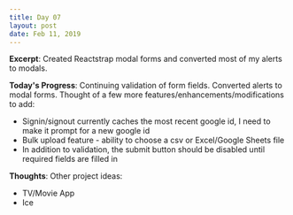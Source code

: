 ```yaml
---
title: Day 07
layout: post
date: Feb 11, 2019
---
```


**Excerpt**: Created Reactstrap modal forms and converted most of my alerts to modals.

**Today's Progress**: Continuing validation of form fields. Converted alerts to modal forms. Thought of a few more features/enhancements/modifications to add:

* Signin/signout currently caches the most recent google id, I need to make it prompt for a new google id
* Bulk upload feature - ability to choose a csv or Excel/Google Sheets file
* In addition to validation, the submit button should be disabled until required fields are filled in

**Thoughts**: Other project ideas:

* TV/Movie App
* Ice

